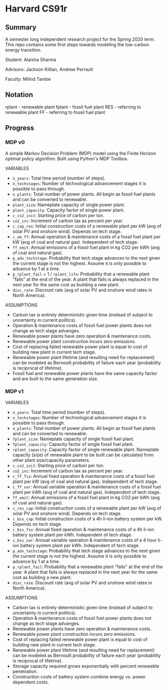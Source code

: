 # Harvard CS91r

## Summary

A semester long independent research project for the Spring 2020 term. This repo contains some first steps towards modeling the low-carbon energy transition.

Student: Alaisha Sharma

Advisors: Jackson Killian, Andrew Perrault

Faculty: Milind Tambe

## Notation

rplant - renewable plant 
fplant - fossil fuel plant
RES - referring to renewable plant
FF - referring to fossil fuel plant

## Progress

### MDP v0

A simple Markov Decision Problem (MDP) model using the Finite Horizon optimal policy algorithm. Built using Python's MDP Toolbox.

VARIABLES
- `n_years`: Total time period (number of steps).
- `n_techstages`: Number of technological advancement stages it is possible to pass through.
- `n_plants`: Total number of power plants. All begin as fossil fuel plants and can be converted to renewable.
- `plant_size`: Nameplate capacity of single power plant. 
- `plant_capacity`: Capacity factor of single power plant.
- `c_co2_init`: Starting price of carbon per ton.
- `co2_inc`: Increment of carbon tax as percent per year.
- `c_cap_res`: Initial construction costs of a renewable plant per kW (avg of solar PV and onshore wind). Depends on tech stage.
- `c_om_ff`: Annual operation & maintenance costs of a fossil fuel plant per kW (avg of coal and natural gas). Independent of tech stage.
- `ff_emit`: Annual emissions of a fossil fuel plant in kg CO2 per kWh (avg of coal and natural gas).
- `p_adv_techstage`: Probability that tech stage advances to the next given the current stage is not the highest. Assume it is only possible to advance by 1 at a time.
- `p_rplant_fail` = 1 / `rplant_life`: Probability that a renewable plant "fails" at the end of the year. A plant that fails is always replaced in the next year for the same cost as building a new plant.
- `disc_rate`: Discount rate (avg of solar PV and onshore wind rates in North America).

ASSUMPTIONS
- Carbon tax is entirely deterministic given time (instead of subject to uncertainty in current politics).
- Operation & maintenance costs of fossil fuel power plants does not change as tech stage advanges.
- Renewable power plants have zero operation & maintenance costs.
- Renewable power plant construction incurs zero emissions.
- Cost of replacing failed renewable power plant is equal to cost of building new plant in current tech stage. 
- Renewable power plant lifetime (and resulting need for replacement) can be modeled as Bernoulli probability of failure each year (probability is reciprocal of lifetime).
- Fossil fuel and renewable power plants have the same capacity factor and are built to the same generation size.

### MDP v1

VARIABLES
- `n_years`: Total time period (number of steps).
- `n_techstages`: Number of technological advancement stages it is possible to pass through.
- `n_plants`: Total number of power plants. All begin as fossil fuel plants and can be converted to renewable.
- `fplant_size`: Nameplate capacity of single fossil fuel plant. 
- `fplant_capacity`: Capacity factor of single fossil fuel plant.
- `rplant_capacity`: Capacity factor of single renewable plant. Nameplate capacity (size) of renewable plant to be built can be calculated from other plant size/capacity parameters.
- `c_co2_init`: Starting price of carbon per ton.
- `co2_inc`: Increment of carbon tax as percent per year.
- `c_ff_fix`: Annual fixed operation & maintenance costs of a fossil fuel plant per kW (avg of coal and natural gas). Independent of tech stage.
- `c_ff_var`: Annual variable operation & maintenance costs of a fossil fuel plant per kWh (avg of coal and natural gas). Independent of tech stage.
- `ff_emit`: Annual emissions of a fossil fuel plant in kg CO2 per kWh (avg of coal and natural gas).
- `c_res_cap`: Initial construction costs of a renewable plant per kW (avg of solar PV and onshore wind). Depends on tech stage.
- `c_bss_cap`: Initial construction costs of a 4h li-ion battery system per kW. Depends on tech stage.
- `c_bss_fix`: Annual fixed operation & maintenance costs of a 4h li-ion battery system plant per kWh. Independent of tech stage.
- `c_bss_var`: Annual variable operation & maintenance costs of a 4 hour li-ion battery system plant per kWh. Independent of tech stage.
- `p_adv_techstage`: Probability that tech stage advances to the next given the current stage is not the highest. Assume it is only possible to advance by 1 at a time.
- `p_rplant_fail`: Probability that a renewable plant "fails" at the end of the year. A plant that fails is always replaced in the next year for the same cost as building a new plant.
- `disc_rate`: Discount rate (avg of solar PV and onshore wind rates in North America).

ASSUMPTIONS
- Carbon tax is entirely deterministic given time (instead of subject to uncertainty in current politics).
- Operation & maintenance costs of fossil fuel power plants does not change as tech stage advanges.
- Renewable power plants have zero operation & maintenance costs.
- Renewable power plant construction incurs zero emissions.
- Cost of replacing failed renewable power plant is equal to cost of building new plant in current tech stage. 
- Renewable power plant lifetime (and resulting need for replacement) can be modeled as Bernoulli probability of failure each year (probability is reciprocal of lifetime).
- Storage capacity required grows exponentially with percent renewable penetration.
- Construction costs of battery system combine energy vs. power dependent costs.
